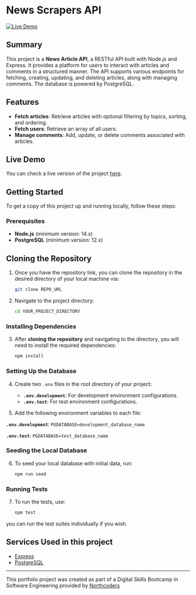 # News Scrapers API

[![Live Demo](https://img.shields.io/badge/Live-Demo-brightgreen)](https://news-scraper-x0q1.onrender.com)

## Summary

This project is a **News Article API**, a RESTful API built with Node.js and Express. 
It provides a platform for users to interact with articles and comments in a structured manner. 
The API supports various endpoints for fetching, creating, updating, and deleting articles, along with managing comments. 
The database is powered by PostgreSQL.

## Features

- **Fetch articles**: Retrieve articles with optional filtering by topics, sorting, and ordering.
- **Fetch users**: Retrieve an array of all users.
- **Manage comments**: Add, update, or delete comments associated with articles.

## Live Demo

You can check a live version of the project [here](https://news-scraper-x0q1.onrender.com).

## Getting Started

To get a copy of this project up and running locally, follow these steps:

### Prerequisites

- **Node.js** (minimum version: 14.x)
- **PostgreSQL** (minimum version: 12.x)

## Cloning the Repository

1. Once you have the repository link, you can clone the repository in the desired directory of your local machine via:

   ```bash
   git clone REPO_URL
   ```

2. Navigate to the project directory:

    ```bash
    cd YOUR_PROJECT_DIRECTORY
    ```

### Installing Dependencies

3. After **cloning the repository** and navigating to the directory, you will need to install the required dependencies:

    ```bash
    npm install
    ```
### Setting Up the Database

4. Create two `.env` files in the root directory of your project:
    - **`.env.development`**: For development environment configurations.
    - **`.env.test`**: For test environment configurations.

5. Add the following environment variables to each file:

**`.env.development`**:
    ```
    PGDATABASE=development_database_name
    ```

**`.env.test`**:
    ```
    PGDATABASE=test_database_name
    ```

### Seeding the Local Database

6. To seed your local database with initial data, run:
    ```bash
    npm run seed
    ```

### Running Tests

7. To run the tests, use:
    ```bash
    npm test
    ```

you can run the test suites individually if you wish.

## Services Used in this project

- [Express](https://expressjs.com/)
- [PostgreSQL](https://www.postgresql.org/)

--- 

This portfolio project was created as part of a Digital Skills Bootcamp in Software Engineering provided by [Northcoders](https://northcoders.com/)
